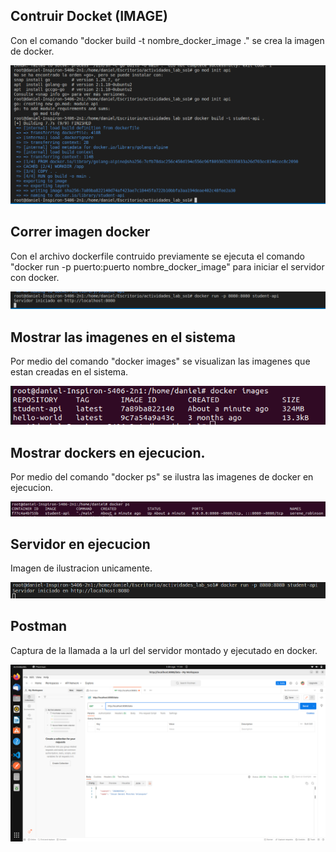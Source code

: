## Contruir Docket (IMAGE)

Con el comando "docker build -t nombre_docker_image ." se crea la imagen de docker.

<p align="center">
  <img src="images/build_docker.png" alt="Imagen 1" />
</p>

## Correr imagen docker

Con el archivo dockerfile contruido previamente se ejecuta el comando "docker run -p puerto:puerto nombre_docker_image" para iniciar el servidor con docker.

<p align="center">
  <img src="images/run_docker.png" alt="Imagen 2" />
</p>

## Mostrar las imagenes en el sistema

Por medio del comando "docker images" se visualizan las imagenes que estan creadas en el sistema.

<p align="center">
  <img src="images/docker_images_working.png" alt="Imagen 3" />
</p>

## Mostrar dockers en ejecucion.

Por medio del comando "docker ps" se ilustra las imagenes de docker en ejecucion.

<p align="center">
  <img src="images/docker_ps_working.png" alt="Imagen 4" />
</p>

## Servidor en ejecucion

Imagen de ilustracion unicamente.

<p align="center">
  <img src="images/server_online.png" alt="Imagen 5" />
</p>

## Postman

Captura de la llamada a la url del servidor montado y ejecutado en docker.

<p align="center">
  <img src="images/postman_view.png" alt="Imagen 6" />
</p>
